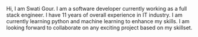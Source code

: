 Hi, I am Swati Gour.
I am a software developer currently working as a full stack engineer.
I have 11 years of overall experience in IT industry.
I am currently learning python and machine learning to enhance my skills.
I am looking forward to collaborate on any exciting project based on my skillset.

